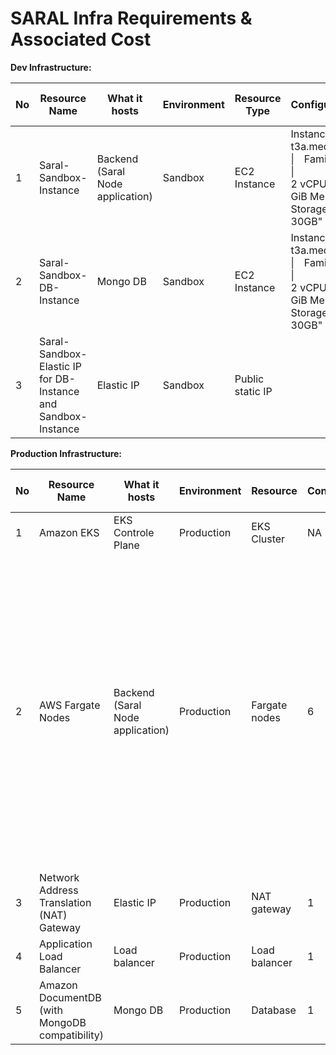 # SARAL Infra Requirements & Associated Cost

**Dev Infrastructure:**

<table><thead><tr><th width="73">No</th><th width="510">Resource Name</th><th width="284">What it hosts</th><th width="119">Environment</th><th>Resource Type</th><th width="301">Configuration</th><th width="191">Monthly Cost in USD</th><th>Usage Scenario</th></tr></thead><tbody><tr><td>1</td><td>Saral-Sandbox-Instance</td><td>Backend (Saral Node application)</td><td>Sandbox</td><td>EC2 Instance</td><td>Instance Type<br>t3a.medium | Family: t3a |<br>2 vCPU | 2 GiB Memory<br>Storage GP3: 30GB"</td><td>$20.70</td><td></td></tr><tr><td>2</td><td>Saral-Sandbox-DB-Instance</td><td>Mongo DB</td><td>Sandbox</td><td>EC2 Instance</td><td>Instance Type<br>t3a.medium | Family: t3a |<br>2 vCPU | 2 GiB Memory<br>Storage GP3: 30GB"</td><td>$20.70</td><td></td></tr><tr><td>3</td><td>Saral-Sandbox-Elastic IP for DB-Instance and Sandbox-Instance</td><td>Elastic IP</td><td>Sandbox</td><td>Public static IP</td><td></td><td>$7.20</td><td></td></tr></tbody></table>

**Production Infrastructure:**

<table><thead><tr><th width="68">No</th><th width="171">Resource Name</th><th width="140">What it hosts</th><th width="135">Environment</th><th width="120">Resource</th><th width="147">Configuration</th><th width="182">Monthly Cost in USD</th><th width="382">Usage Scenario</th><th data-hidden></th></tr></thead><tbody><tr><td>1</td><td>Amazon EKS</td><td>EKS Controle Plane</td><td>Production</td><td>EKS Cluster</td><td>NA</td><td>$73.00</td><td></td><td></td></tr><tr><td>2</td><td>AWS Fargate Nodes</td><td>Backend (Saral Node application)</td><td>Production</td><td>Fargate nodes</td><td>6</td><td>$56.79</td><td>3,000 Users (with peak concurrency of 500-1000 users) can Successfully Login and Submit the Marksheet for 4,50,000 Students at a 1500 students save per second. Test Duration 5 Minutes with average response time of 10-20 Seconds with 100% Success rate</td><td></td></tr><tr><td>3</td><td>Network Address Translation (NAT) Gateway</td><td>Elastic IP</td><td>Production</td><td>NAT gateway</td><td>1</td><td>$41.72</td><td></td><td></td></tr><tr><td>4</td><td>Application Load Balancer</td><td>Load balancer</td><td>Production</td><td>Load balancer</td><td>1</td><td>$29.13</td><td></td><td></td></tr><tr><td>5</td><td>Amazon DocumentDB (with MongoDB compatibility)</td><td>Mongo DB</td><td>Production</td><td>Database</td><td>1</td><td>$235.45</td><td></td><td></td></tr></tbody></table>
